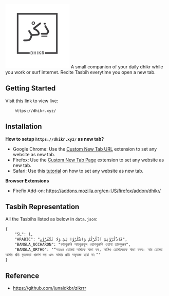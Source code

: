 <img src="img/dhikr_gray.png" alt="dhikr" width="200">
A small companion of your daily dhikr while you work or surf internet. Recite Tasbih everytime you open a new tab.

## Getting Started
Visit this link to view live:
```
    https://dhikr.xyz/
```
## Installation
**How to setup `https://dhikr.xyz/` as new tab?**
- Google Chrome: Use the [Custom New Tab URL](https://chrome.google.com/webstore/detail/custom-new-tab-url/mmjbdbjnoablegbkcklggeknkfcjkjia) extension to set any website as new tab.
- Firefox: Use the [Custom New Tab Page](https://addons.mozilla.org/en-US/firefox/addon/custom-new-tab-page/) extension to set any website as new tab.
- Safari: Use this [tutorial](https://www.howtogeek.com/284582/how-to-open-a-new-tab-to-a-specific-webpage-in-your-browser/) on how to set any website as new tab.

**Browser Extensions**
- Firefix Add-on: https://addons.mozilla.org/en-US/firefox/addon/dhikr/

## Tasbih Representation
All the Tasbihs listed as below in `data.json`:
```
{
    "SL": 1,
    "ARABIC": "فَاذْكُرُوْنِيْٓ اَذْكُرْكُمْ وَاشْكُرُوْا لِيْ وَلَا تَكْفُرُوْنِ",
    "BANGLA_UCCHARON": "ফাযকুরুনি আযকুরুকুম ওয়াশকুরুলি ওয়ালা তাকফুরুন",
    "BANGLA_ORTHO": "“অতএব তোমরা আমাকে স্মরণ কর, আমিও তোমাদেরকে স্মরণ করব। আর তোমরা আমার প্রতি কৃতজ্ঞতা প্রকাশ কর এবং আমার প্রতি অকৃতজ্ঞ হয়ো না।”"
}
```


## Reference
- https://github.com/junaidkbr/zikrrr
